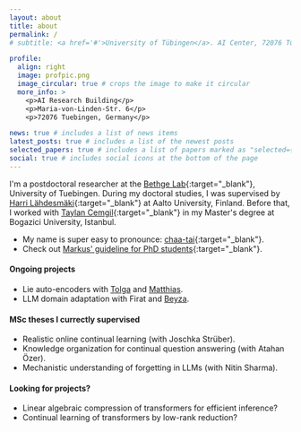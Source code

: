 ```yaml
---
layout: about
title: about
permalink: /
# subtitle: <a href='#'>University of Tübingen</a>. AI Center, 72076 Tuebingen.

profile:
  align: right
  image: profpic.png
  image_circular: true # crops the image to make it circular
  more_info: >
    <p>AI Research Building</p>
    <p>Maria-von-Linden-Str. 6</p>
    <p>72076 Tuebingen, Germany</p>

news: true # includes a list of news items
latest_posts: true # includes a list of the newest posts
selected_papers: true # includes a list of papers marked as "selected={true}"
social: true # includes social icons at the bottom of the page
---
```


I'm a postdoctoral researcher at the [Bethge Lab](http://bethgelab.org/){:target="\_blank"}, University of Tuebingen. During my doctoral studies, I was supervised by [Harri Lähdesmäki](https://users.ics.aalto.fi/harrila/){:target="\_blank"} at Aalto University, Finland. Before that, I worked with [Taylan Cemgil](https://www.cmpe.boun.edu.tr/~cemgil/){:target="\_blank"} in my Master's degree at Bogazici University, Istanbul.

- My name is super easy to pronounce: [chaa-tai](https://forvo.com/word/%C3%A7a%C4%9Fatay/){:target="\_blank"}.
- Check out [Markus' guideline for PhD students](https://users.aalto.fi/~heinom10/guidelines.html){:target="\_blank"}.

#### Ongoing projects
- Lie auto-encoders with [Tolga](https://www.imperial.ac.uk/people/t.birdal) and [Matthias](https://bethgelab.org/).
- LLM domain adaptation with Firat and [Beyza](https://scholar.google.com/citations?user=v2cMiCAAAAAJ&hl=en&oi=ao).

#### MSc theses I currectly supervised 
- Realistic online continual learning (with Joschka Strüber).
- Knowledge organization for continual question answering (with Atahan Özer).
- Mechanistic understanding of forgetting in LLMs (with Nitin Sharma).

#### Looking for projects?
- Linear algebraic compression of transformers for efficient inference?
- Continual learning of transformers by low-rank reduction?
